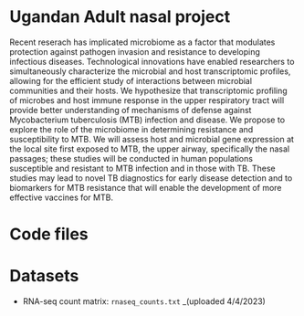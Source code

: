 # Ugandan Adult nasal project
Recent reserach has implicated microbiome as a factor that modulates protection against pathogen invasion and resistance to developing infectious diseases. Technological innovations have enabled researchers to simultaneously characterize the microbial and host transcriptomic profiles, allowing for the efficient study of interactions between microbial communities and their hosts. We hypothesize that transcriptomic profiling of microbes and host immune response in the upper respiratory tract will provide better understanding of mechanisms of defense against Mycobacterium tuberculosis (MTB) infection and disease. We propose to explore the role of the microbiome in determining resistance and susceptibility to MTB. We will assess host and microbial gene expression at the local site first exposed to MTB, the upper airway, specifically the nasal passages; these studies will be conducted in human populations susceptible and resistant to MTB infection and in those with TB. These studies may lead to novel TB diagnostics for early disease detection and to biomarkers for MTB resistance that will enable the development of more effective vaccines for MTB.

# Code files

# Datasets
  + RNA-seq count matrix: `rnaseq_counts.txt` _(uploaded 4/4/2023)
